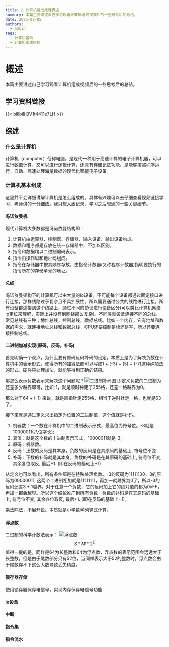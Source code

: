 ```yaml
---
title: 🚨 计算机组成原理概述
summary: 本篇主要讲述自己学习观看计算机组成视频后的一些思考后的总结。
date: 2025-08-05
authors:
  - admin
tags:
  - 计算机基础
  - 计算机组成原理
---
```

# 概述

本篇主要讲述自己学习观看计算机组成视频后的一些思考后的总结。

## 学习资料链接
{{< bilibili BV1t4411e7LH >}}

## 综述

### 什么是计算机

计算机（computer）俗称电脑，是现代一种用于高速计算的电子计算机器，可以进行数值计算，又可以进行逻辑计算，还具有存储记忆功能。是能够按照程序运行，自动、高速处理海量数据的现代化智能电子设备。

### 计算机基本组成

这里并不会详细讲解计算机是怎么组成的，具体有兴趣可以去仔细查看视频链接学习，老师讲的十分细致。我只想大致记录，学习之后想通的一些关键细节。

#### 冯诺依曼机

现代计算机大多数都是冯诺依曼结构即：

1. 计算机由运算器、控制器、存储器、输入设备、输出设备构成。
2. 数据和程序都是存放在统一存储器中，不加以区别。
3. 指令和数据均以二进制编码表示。
4. 指令由操作码和地址码组成。
5. 指令在存储器中按其顺序存放，由指令计数器(又称程序计数器)指明要执行的指令所在的存储单元的地址。

#### 总线

冯诺依曼架构下的计算机可以由大量的io设备，不可能每个设备都通过固定接口进行连接，那样线路过于复杂且不具扩展性，所以需要通过公共的线路进行连接，所有设备都连接到这个线路上，通过不同的协议进行设备区分(可以类比计算机网络ip定位来理解，实际上并没有到网络那么复杂)。不同类型设备连接不同的总线，常见总线有三种：地址总线，控制总线，数据总线。比如一个内存，它有地址和数据的需求，就连接地址总线和数据总线，CPU还要控制是读还是写，所以还要连接控制总线。

#### 二进制加减实现(原码，反码，补码)

首先明确一个观点，为什么要有原码反码补码的设定，本质上是为了解决负数在计算机中的表示形式，使得所有的加减法都可以写成1 + (-3) + (5) + (-7)这种纯加法的形式，硬件只处理加法，就能够得到正确的结果。

那怎么表示负数表示来解决这个问题呢？![二进制补码图](../二进制补码图.png "二进制补码图")
即定义负数的二进制为还差多少越界即可，比如-1，就是顺时钟走了255格，还差一格越界为0。

那么对于64 + (-1) 来说，就是顺指针走255格，相当于逆时针走一格，也就是63了。

接下来就是通过定义求出指定为位置的二进制值，这个值就是补码。

1. 机器数：一个数在计算机中的二进制表示形式，最高位为符号位。-3就是10000011(八位字长);
2. 真值：就是这个数的十进制表示形式，10000011就是-3;
3. 原码：机器数。
4. 反码：正数的反码是其本身，负数的反码是在其原码的基础上, 符号位不变
5. 补码：正数的补码就是其本身，负数的补码是在其原码的基础上, 符号位不变, 其余各位取反, 最后+1. (即在反码的基础上+1)

从定义也可以看出，所有条件都是在特殊处理负数。-3的反码为11111100，3的原码为00000011, 这两个二进制相加就是11111111，再加一就越界为0了，所以-3的反码还差3 + 1越界，对于任意一个负数，它的反码加上它的绝对值的都为0xFF，再加一都会越界。所以这个结论推广到所有负数，负数的补码是在其原码的基础上, 符号位不变, 其余各位取反, 最后+1. (即在反码的基础上+1)。

乘法除法，不展开说。本质就是小学数学列竖式计算。

#### 浮点数

二进制的科学计数法表示：
![浮点数](../浮点数.png "浮点数")
$$S*M*2^E$$
值得一提的是，同样是64为长整数和64为浮点数，浮点数的表示范围会远远大于长整数，但是由于尾数部分只有52位，当同样表示大于52的整数时，浮点数会由于尾数存不下这么大数导致丢失精度。

#### 锁存器存储

使用锁存器保存电信号，实现内存保存电信号功能

#### io设备



#### 中断

#### 指令集

#### 指令流水